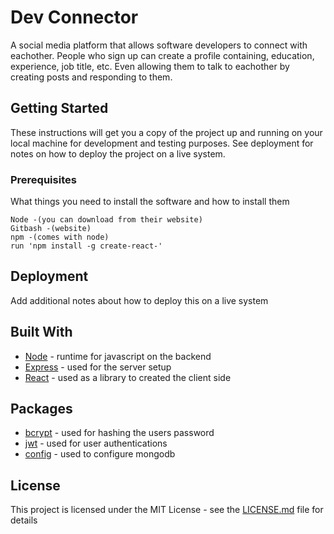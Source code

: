 # Dev Connector
A social media platform that allows software developers to connect with eachother.
People who sign up can create a profile containing, education, experience, job title, etc. 
Even allowing them to talk to eachother by creating posts and responding to them.

## Getting Started

These instructions will get you a copy of the project up and running on your local machine for development and testing purposes. See deployment for notes on how to deploy the project on a live system.

### Prerequisites

What things you need to install the software and how to install them

```
Node -(you can download from their website)
Gitbash -(website)
npm -(comes with node)
run 'npm install -g create-react-'

```




## Deployment

Add additional notes about how to deploy this on a live system

## Built With

* [Node](http://www.dropwizard.io/1.0.2/docs/) - runtime for javascript on the backend
* [Express](https://maven.apache.org/) - used for the server setup
* [React](https://rometools.github.io/rome/) - used as a library to created the client side

## Packages
* [bcrypt](https://rometools.github.io/rome/) - used for hashing the users password
* [jwt](https://rometools.github.io/rome/) - used for user authentications
* [config](https://rometools.github.io/rome/) - used to configure mongodb


## License

This project is licensed under the MIT License - see the [LICENSE.md](LICENSE.md) file for details

